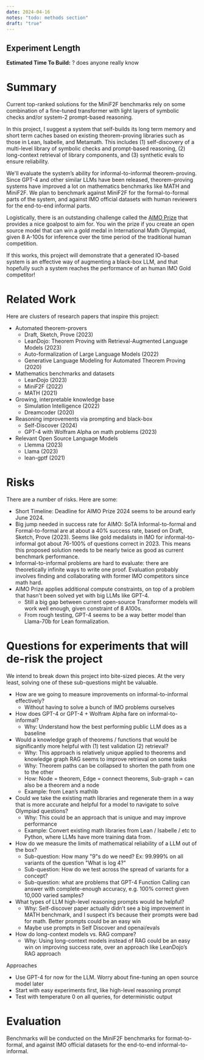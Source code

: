 ```yaml
---
date: 2024-04-16
notes: "todo: methods section"
draft: "true"
---
```

## Experiment Length
**Estimated Time To Build:** ? does anyone really know

# Summary

Current top-ranked solutions for the MiniF2F benchmarks rely on some combination of a fine-tuned transformer with light layers of symbolic checks and/or system-2 prompt-based reasoning.  

In this project, I suggest a system that self-builds its long term memory and short term caches based on existing theorem-proving libraries such as those in Lean, Isabelle, and Metamath. This includes (1) self-discovery of a multi-level library of symbolic checks and prompt-based reasoning, (2) long-context retrieval of library components, and (3) synthetic evals to ensure reliability. 

We'll evaluate the system’s ability for informal-to-informal theorem-proving. Since GPT-4 and other similar LLMs have been released, theorem-proving systems have improved a lot on mathematics benchmarks like MATH and MiniF2F. We plan to benchmark against MiniF2F for the formal-to-formal parts of the system, and against IMO official datasets with human reviewers for the end-to-end informal parts.  

Logistically, there is an outstanding challenge called the [AIMO Prize](https://aimoprize.com/) that provides a nice goalpost to aim for. You win the prize if you create an open source model that can win a gold medal in International Math Olympiad, given 8 A-100s for inference over the time period of the traditional human competition.

If this works, this project will demonstrate that a generated IO-based system is an effective way of augmenting a black-box LLM, and that hopefully such a system reaches the performance of an human IMO Gold competitor! 

# Related Work
Here are clusters of research papers that inspire this project:  
- Automated theorem-provers  
	- Draft, Sketch, Prove (2023)  
	- LeanDojo: Theorem Proving with Retrieval-Augmented Language Models (2023)  
	- Auto-formalization of Large Language Models (2022)  
	- Generative Language Modeling for Automated Theorem Proving (2020)  
- Mathematics benchmarks and datasets  
	- LeanDojo (2023)  
	- MiniF2F (2022)  
	- MATH (2021)  
- Growing, interpretable knowledge base  
	- Simulation Intelligence (2022)  
	- Dreamcoder (2020)  
- Reasoning improvements via prompting and black-box  
	- Self-Discover (2024)  
	- GPT-4 with Wolfram Alpha on math problems (2023) 
- Relevant Open Source Language Models  
	- Llemma (2023)  
	- Llama (2023)  
	- lean-gptf (2021)  

# Risks
There are a number of risks. Here are some:  
- Short Timeline: Deadline for AIMO Prize 2024 seems to be around early June 2024. 
- Big jump needed in success rate for AIMO: SoTA Informal-to-formal and Formal-to-formal are at about a 40% success rate, based on Draft, Sketch, Prove (2023). Seems like gold medalists in IMO for informal-to-informal got about 76-100% of questions correct in 2023. This means this proposed solution needs to be nearly twice as good as current benchmark performance.
- Informal-to-informal problems are hard to evaluate: there are theoretically infinite ways to write one proof. Evaluation probably involves finding and collaborating with former IMO competitors since math hard.
- AIMO Prize applies additional compute constraints, on top of a problem that hasn't been solved yet with big LLMs like GPT-4.
	- Still a big gap between current open-source Transformer models will work well enough, given constraint of 8 A100s. 
	- From rough testing, GPT-4 seems to be a way better model than Llama-70b for Lean formalization. 

# Questions for experiments that will de-risk the project

We intend to break down this project into bite-sized pieces. At the very least, solving one of these sub-questions might be valuable. 

- How are we going to measure improvements on informal-to-informal effectively? 
	- Without having to solve a  bunch of IMO problems ourselves  
- How does GPT-4 or GPT-4 + Wolfram Alpha fare on informal-to-informal?
	- Why: Understand how the best performing public LLM does as a baseline  
- Would a knowledge graph of theorems / functions that would be significantly more helpful with (1) test validation (2) retrieval?
	- Why: This approach is relatively unique applied to theorems and knowledge graph RAG seems to improve retrieval on some tasks
	- Why: Theorem paths can be collapsed to shorten the path from one to the other 
	- How: Node = theorem, Edge = connect theorems, Sub-graph = can also be a theorem and a node
	- Example: from Lean’s mathlib
- Could we take the existing math libraries and regenerate them in a way that is more accurate and helpful for a model to navigate to solve Olympiad  questions?  
	- Why: This could be an approach that is unique and may improve performance  
	- Example: Convert existing math libraries from Lean / Isabelle / etc to Python, where LLMs have more training data from.  
- How do we measure the limits of mathematical reliability of a LLM out of the box?
	- Sub-question: How many "9"s do we need? Ex: 99.999% on all variants of the question "What is log 4?"
	- Sub-question: How do we test across the spread of variants for a concept? 
	- Sub-question: what are problems that GPT-4 Function Calling can answer with complete-enough accuracy, e.g. 100% correct given 10,000 varied samples? 
- What types of LLM high-level reasoning prompts would be helpful?  
	- Why: Self-discover paper actually didn’t see a big improvement in MATH benchmark, and I suspect it’s because their prompts were bad for math. Better prompts could be an easy win 
	- Maybe use prompts in Self Discover and openai/evals
- How do long-context models vs. RAG compare?
	- Why: Using long-context models instead of RAG could be an easy win on improving success rate, over an approach like LeanDojo’s RAG approach  

Approaches  
- Use GPT-4 for now for the LLM. Worry about fine-tuning an open source model later  
- Start with easy experiments first, like high-level reasoning prompt
- Test with temperature 0 on all queries, for deterministic output


# Evaluation
Benchmarks will be conducted on the MiniF2F benchmarks for format-to-formal, and against IMO official datasets for the end-to-end informal-to-informal.  